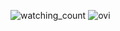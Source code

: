 <img src="https://widgetbite.com/stats/{random-guid}" alt="watching_count" />  <img src="https://github-readme-stats.vercel.app/api/top-langs?username=danceqqq&show_icons=true&locale=en&layout=compact&theme=chartreuse-dark" alt="ovi" />




